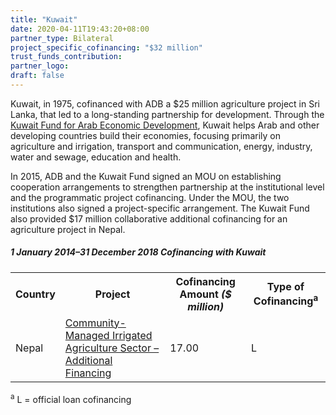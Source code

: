 ```yaml
---
title: "Kuwait"
date: 2020-04-11T19:43:20+08:00
partner_type: Bilateral
project_specific_cofinancing: "$32 million"
trust_funds_contribution:
partner_logo:
draft: false
---
```


Kuwait, in 1975, cofinanced with ADB a \$25 million agriculture project in Sri Lanka, that led to a long-standing partnership for development. Through the <a href="https://www.kuwait-fund.org/ar/web/kfund/home" target="_blank">Kuwait Fund for Arab Economic Development</a>, Kuwait helps Arab and other developing countries build their economies, focusing primarily on agriculture and irrigation, transport and communication, energy, industry, water and sewage, education and health.

In 2015, ADB and the Kuwait Fund signed an MOU on establishing cooperation arrangements to strengthen partnership at the institutional level and the programmatic project cofinancing. Under the MOU, the two institutions also signed a project-specific arrangement. The Kuwait Fund also provided \$17 million collaborative additional cofinancing for an agriculture project in Nepal.

##### _1 January 2014–31 December 2018_ Cofinancing with Kuwait

<table class="table table-striped table-bordered">

<tr>
<th>Country</th>
<th>Project</th>
<th>Cofinancing Amount <em>($ million)</em></th>
<th>Type of Cofinancing<sup>a</sup></th>
</tr>
<tr>
<td>Nepal</td>
<td><a
href="https://www.adb.org/projects/33209-013/main" target="_parent">Community-Managed Irrigated Agriculture Sector – Additional Financing</a></td>
<td>17.00 </td>
<td>L</td>
</tr>
</table>

<p class="dr-footnote"><sup>a</sup> L = official loan cofinancing</p>
